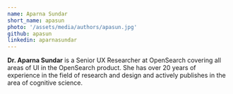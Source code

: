 ```yaml
---
name: Aparna Sundar
short_name: apasun
photo: '/assets/media/authors/apasun.jpg'
github: apasun
linkedin: aparnasundar
---
```


**Dr. Aparna Sundar** is a Senior UX Researcher at OpenSearch covering all areas of UI in the OpenSearch product. She has over 20 years of experience in the field of research and design and actively publishes in the area of cognitive science.